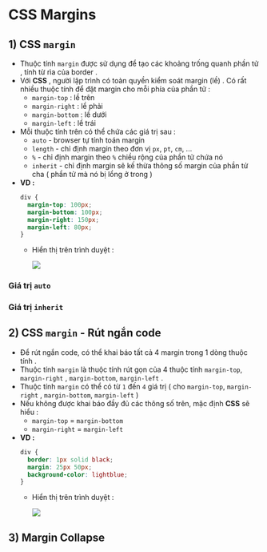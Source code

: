 # CSS Margins
## **1) CSS `margin`**
- Thuộc tính `margin` được sử dụng để tạo các khoảng trống quanh phần tử , tính từ rìa của border .
- Với **CSS** , người lập trình có toàn quyền kiểm soát margin (lề) . Có rất nhiều thuộc tính để đặt margin cho mỗi phía của phần tử :
    - `margin-top` : lề trên
    - `margin-right` : lề phải
    - `margin-bottom` : lề dưới
    - `margin-left` : lề trái
- Mỗi thuộc tính trên có thể chứa các giá trị sau :
    - `auto` - browser tự tính toán margin
    - `length` - chỉ định margin theo đơn vị `px`, `pt`, `cm`, ...
    - `%` - chỉ định margin theo `%` chiều rộng của phần tử chứa nó 
    - `inherit` - chỉ định margin sẽ kế thừa thông số margin của phần tử cha ( phần tử mà nó bị lồng ở trong )
- **VD :**
    ```css
    div {
      margin-top: 100px;
      margin-bottom: 100px;
      margin-right: 150px;
      margin-left: 80px;
    }
    ```
    - Hiển thị trên trình duyệt :

        <img src=https://i.imgur.com/1JTKZl9.png>

### **Giá trị `auto`**
### **Giá trị `inherit`**
## **2) CSS `margin` - Rút ngắn code**
- Để rút ngắn code, có thể khai báo tất cả 4 margin trong 1 dòng thuộc tính .
- Thuộc tính `margin` là thuộc tính rút gọn của 4 thuộc tính `margin-top`, `margin-right` , `margin-bottom`, `margin-left` .
- Thuộc tính `margin` có thể có từ `1` đến `4` giá trị ( cho `margin-top`, `margin-right` , `margin-bottom`, `margin-left` )
- Nếu không được khai báo đầy đủ các thông số trên, mặc định **CSS** sẽ hiểu :
    - `margin-top` = `margin-bottom`
    - `margin-right` = `margin-left`
- **VD :**
    ```css
    div {
      border: 1px solid black;
      margin: 25px 50px;
      background-color: lightblue;
    }
    ```
    - Hiển thị trên trình duyệt :

        <img src=https://i.imgur.com/RAuKyFp.png>

## **3) Margin Collapse**
